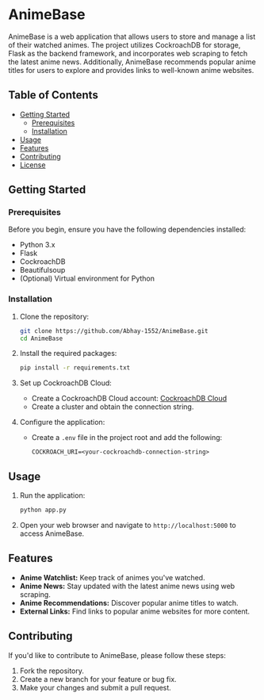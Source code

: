 # AnimeBase

AnimeBase is a web application that allows users to store and manage a list of their watched animes. The project utilizes CockroachDB for storage, Flask as the backend framework, and incorporates web scraping to fetch the latest anime news. Additionally, AnimeBase recommends popular anime titles for users to explore and provides links to well-known anime websites.

## Table of Contents

- [Getting Started](#getting-started)
  - [Prerequisites](#prerequisites)
  - [Installation](#installation)
- [Usage](#usage)
- [Features](#features)
- [Contributing](#contributing)
- [License](#license)

## Getting Started

### Prerequisites

Before you begin, ensure you have the following dependencies installed:

- Python 3.x
- Flask
- CockroachDB
- Beautifulsoup
- (Optional) Virtual environment for Python

### Installation

1. Clone the repository:

   ```bash
   git clone https://github.com/Abhay-1552/AnimeBase.git
   cd AnimeBase
   ```

2. Install the required packages:

   ```bash
   pip install -r requirements.txt
   ```

3. Set up CockroachDB Cloud:

   - Create a CockroachDB Cloud account: [CockroachDB Cloud](https://cockroachlabs.cloud/)
   - Create a cluster and obtain the connection string.

4. Configure the application:

   - Create a `.env` file in the project root and add the following:

     ```dotenv
     COCKROACH_URI=<your-cockroachdb-connection-string>
     ```

## Usage

1. Run the application:

   ```bash
   python app.py
   ```

2. Open your web browser and navigate to `http://localhost:5000` to access AnimeBase.

## Features

- **Anime Watchlist:** Keep track of animes you've watched.
- **Anime News:** Stay updated with the latest anime news using web scraping.
- **Anime Recommendations:** Discover popular anime titles to watch.
- **External Links:** Find links to popular anime websites for more content.

## Contributing

If you'd like to contribute to AnimeBase, please follow these steps:

1. Fork the repository.
2. Create a new branch for your feature or bug fix.
3. Make your changes and submit a pull request.

